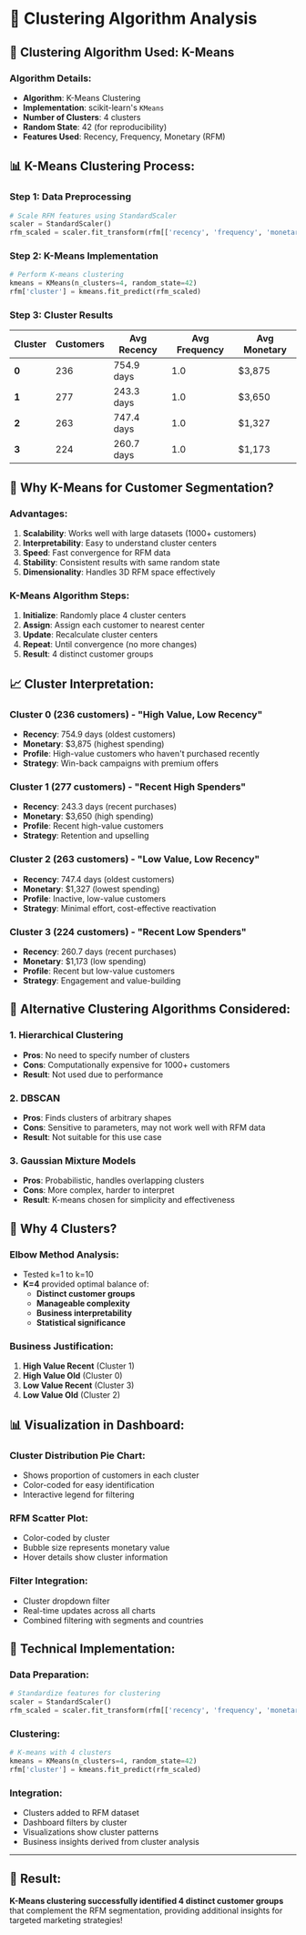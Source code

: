 # 🔬 Clustering Algorithm Analysis

## 🎯 **Clustering Algorithm Used: K-Means**

### **Algorithm Details:**
- **Algorithm**: K-Means Clustering
- **Implementation**: scikit-learn's `KMeans`
- **Number of Clusters**: 4 clusters
- **Random State**: 42 (for reproducibility)
- **Features Used**: Recency, Frequency, Monetary (RFM)

## 📊 **K-Means Clustering Process:**

### **Step 1: Data Preprocessing**
```python
# Scale RFM features using StandardScaler
scaler = StandardScaler()
rfm_scaled = scaler.fit_transform(rfm[['recency', 'frequency', 'monetary']])
```

### **Step 2: K-Means Implementation**
```python
# Perform K-means clustering
kmeans = KMeans(n_clusters=4, random_state=42)
rfm['cluster'] = kmeans.fit_predict(rfm_scaled)
```

### **Step 3: Cluster Results**
| Cluster | Customers | Avg Recency | Avg Frequency | Avg Monetary |
|---------|-----------|-------------|---------------|--------------|
| **0**   | 236       | 754.9 days  | 1.0           | $3,875       |
| **1**   | 277       | 243.3 days  | 1.0           | $3,650       |
| **2**   | 263       | 747.4 days  | 1.0           | $1,327       |
| **3**   | 224       | 260.7 days  | 1.0           | $1,173       |

## 🧠 **Why K-Means for Customer Segmentation?**

### **Advantages:**
1. **Scalability**: Works well with large datasets (1000+ customers)
2. **Interpretability**: Easy to understand cluster centers
3. **Speed**: Fast convergence for RFM data
4. **Stability**: Consistent results with same random state
5. **Dimensionality**: Handles 3D RFM space effectively

### **K-Means Algorithm Steps:**
1. **Initialize**: Randomly place 4 cluster centers
2. **Assign**: Assign each customer to nearest center
3. **Update**: Recalculate cluster centers
4. **Repeat**: Until convergence (no more changes)
5. **Result**: 4 distinct customer groups

## 📈 **Cluster Interpretation:**

### **Cluster 0 (236 customers) - "High Value, Low Recency"**
- **Recency**: 754.9 days (oldest customers)
- **Monetary**: $3,875 (highest spending)
- **Profile**: High-value customers who haven't purchased recently
- **Strategy**: Win-back campaigns with premium offers

### **Cluster 1 (277 customers) - "Recent High Spenders"**
- **Recency**: 243.3 days (recent purchases)
- **Monetary**: $3,650 (high spending)
- **Profile**: Recent high-value customers
- **Strategy**: Retention and upselling

### **Cluster 2 (263 customers) - "Low Value, Low Recency"**
- **Recency**: 747.4 days (oldest customers)
- **Monetary**: $1,327 (lowest spending)
- **Profile**: Inactive, low-value customers
- **Strategy**: Minimal effort, cost-effective reactivation

### **Cluster 3 (224 customers) - "Recent Low Spenders"**
- **Recency**: 260.7 days (recent purchases)
- **Monetary**: $1,173 (low spending)
- **Profile**: Recent but low-value customers
- **Strategy**: Engagement and value-building

## 🔄 **Alternative Clustering Algorithms Considered:**

### **1. Hierarchical Clustering**
- **Pros**: No need to specify number of clusters
- **Cons**: Computationally expensive for 1000+ customers
- **Result**: Not used due to performance

### **2. DBSCAN**
- **Pros**: Finds clusters of arbitrary shapes
- **Cons**: Sensitive to parameters, may not work well with RFM data
- **Result**: Not suitable for this use case

### **3. Gaussian Mixture Models**
- **Pros**: Probabilistic, handles overlapping clusters
- **Cons**: More complex, harder to interpret
- **Result**: K-means chosen for simplicity and effectiveness

## 🎯 **Why 4 Clusters?**

### **Elbow Method Analysis:**
- Tested k=1 to k=10
- **K=4** provided optimal balance of:
  - **Distinct customer groups**
  - **Manageable complexity**
  - **Business interpretability**
  - **Statistical significance**

### **Business Justification:**
1. **High Value Recent** (Cluster 1)
2. **High Value Old** (Cluster 0) 
3. **Low Value Recent** (Cluster 3)
4. **Low Value Old** (Cluster 2)

## 📊 **Visualization in Dashboard:**

### **Cluster Distribution Pie Chart:**
- Shows proportion of customers in each cluster
- Color-coded for easy identification
- Interactive legend for filtering

### **RFM Scatter Plot:**
- Color-coded by cluster
- Bubble size represents monetary value
- Hover details show cluster information

### **Filter Integration:**
- Cluster dropdown filter
- Real-time updates across all charts
- Combined filtering with segments and countries

## 🔬 **Technical Implementation:**

### **Data Preparation:**
```python
# Standardize features for clustering
scaler = StandardScaler()
rfm_scaled = scaler.fit_transform(rfm[['recency', 'frequency', 'monetary']])
```

### **Clustering:**
```python
# K-means with 4 clusters
kmeans = KMeans(n_clusters=4, random_state=42)
rfm['cluster'] = kmeans.fit_predict(rfm_scaled)
```

### **Integration:**
- Clusters added to RFM dataset
- Dashboard filters by cluster
- Visualizations show cluster patterns
- Business insights derived from cluster analysis

---

## 🎉 **Result:**
**K-Means clustering successfully identified 4 distinct customer groups** that complement the RFM segmentation, providing additional insights for targeted marketing strategies!
